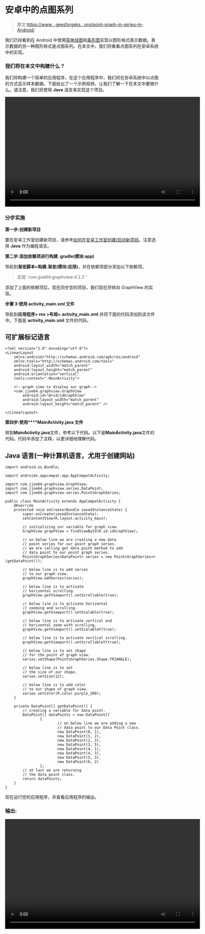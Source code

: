 # 安卓中的点图系列

> 原文:[https://www . geesforgeks . org/point-graph-in-series-in-Android/](https://www.geeksforgeeks.org/point-graph-series-in-android/)

我们已经看到在 Android 中使用[简单线图](https://www.geeksforgeeks.org/line-graph-view-in-android-with-example/)和[条形图](https://www.geeksforgeeks.org/how-to-create-a-barchart-in-android/)实现以图形格式表示数据。表示数据的另一种图形格式是点图系列。在本文中，我们将看看点图系列在安卓系统中的实现。

### 我们将在本文中构建什么？

我们将构建一个简单的应用程序，在这个应用程序中，我们将在安卓系统中以点图的方式显示样本数据。下面给出了一个示例视频，让我们了解一下在本文中要做什么。请注意，我们将使用 **Java** 语言来实现这个项目。

<video class="wp-video-shortcode" id="video-553314-1" width="640" height="360" preload="metadata" controls=""><source type="video/mp4" src="https://media.geeksforgeeks.org/wp-content/uploads/20210127162950/Screenrecorder-2021-01-27-16-28-54-384.mp4?_=1">[https://media.geeksforgeeks.org/wp-content/uploads/20210127162950/Screenrecorder-2021-01-27-16-28-54-384.mp4](https://media.geeksforgeeks.org/wp-content/uploads/20210127162950/Screenrecorder-2021-01-27-16-28-54-384.mp4)</video>

### **分步实施**

**第一步:创建新项目**

要在安卓工作室创建新项目，请参考[如何在安卓工作室创建/启动新项目](https://www.geeksforgeeks.org/android-how-to-create-start-a-new-project-in-android-studio/)。注意选择 **Java** 作为编程语言。

**第二步:添加依赖项进行构建. gradle(模块:app)**

导航到**渐变脚本>构建.渐变(模块:应用)**，并在依赖项部分添加以下依赖项。

> 实现' com.jjoe64:graphview:4.2.2 '

添加了上面的依赖项后，现在同步您的项目，我们现在将转向 GraphView 的实现。

**步骤 3:使用 activity_main.xml 文件**

导航到**应用程序> res >布局> activity_main.xml** 并将下面的代码添加到该文件中。下面是 **activity_main.xml** 文件的代码。

## 可扩展标记语言

```
<?xml version="1.0" encoding="utf-8"?>
<LinearLayout 
    xmlns:android="http://schemas.android.com/apk/res/android"
    xmlns:tools="http://schemas.android.com/tools"
    android:layout_width="match_parent"
    android:layout_height="match_parent"
    android:orientation="vertical"
    tools:context=".MainActivity">

    <!--graph view to display our graph-->
    <com.jjoe64.graphview.GraphView
        android:id="@+id/idGraphView"
        android:layout_width="match_parent"
        android:layout_height="match_parent" />

</LinearLayout>
```

**第四步:使用****MainActivity.java 文件**

转到**MainActivity.java**文件，参考以下代码。以下是**MainActivity.java**文件的代码。代码中添加了注释，以更详细地理解代码。

## Java 语言(一种计算机语言，尤用于创建网站)

```
import android.os.Bundle;

import androidx.appcompat.app.AppCompatActivity;

import com.jjoe64.graphview.GraphView;
import com.jjoe64.graphview.series.DataPoint;
import com.jjoe64.graphview.series.PointsGraphSeries;

public class MainActivity extends AppCompatActivity {
    @Override
    protected void onCreate(Bundle savedInstanceState) {
        super.onCreate(savedInstanceState);
        setContentView(R.layout.activity_main);

        // initializing our variable for graph view.
        GraphView graphView = findViewById(R.id.idGraphView);

        // on below line we are creating a new data
        // point series for our point graph series.
        // we are calling get data point method to add 
        // data point to our point graph series.
        PointsGraphSeries<DataPoint> series = new PointsGraphSeries<>(getDataPoint());

        // below line is to add series
        // to our graph view.
        graphView.addSeries(series);

        // below line is to activate
        // horizontal scrolling.
        graphView.getViewport().setScrollable(true);

        // below line is to activate horizontal 
        // zooming and scrolling.
        graphView.getViewport().setScalable(true);

        // below line is to activate vertical and 
        // horizontal zoom with scrolling.
        graphView.getViewport().setScalableY(true);

        // below line is to activate vertical scrolling.
        graphView.getViewport().setScrollableY(true);

        // below line is to set shape 
        // for the point of graph view.
        series.setShape(PointsGraphSeries.Shape.TRIANGLE);

        // below line is to set 
        // the size of our shape.
        series.setSize(12);

        // below line is to add color 
        // to our shape of graph view.
        series.setColor(R.color.purple_200);
    }

    private DataPoint[] getDataPoint() {
        // creating a variable for data point.
        DataPoint[] dataPoints = new DataPoint[]
                {
                        // on below line we are adding a new
                        // data point to our Data Point class.
                        new DataPoint(0, 1),
                        new DataPoint(1, 2),
                        new DataPoint(2, 3),
                        new DataPoint(3, 5),
                        new DataPoint(4, 1),
                        new DataPoint(4, 3),
                        new DataPoint(5, 3),
                        new DataPoint(6, 2)
                };
        // at last we are returning
        // the data point class.
        return dataPoints;
    }
}
```

现在运行您的应用程序，并查看应用程序的输出。

### **输出:**

<video class="wp-video-shortcode" id="video-553314-2" width="640" height="360" preload="metadata" controls=""><source type="video/mp4" src="https://media.geeksforgeeks.org/wp-content/uploads/20210127162950/Screenrecorder-2021-01-27-16-28-54-384.mp4?_=2">[https://media.geeksforgeeks.org/wp-content/uploads/20210127162950/Screenrecorder-2021-01-27-16-28-54-384.mp4](https://media.geeksforgeeks.org/wp-content/uploads/20210127162950/Screenrecorder-2021-01-27-16-28-54-384.mp4)</video>